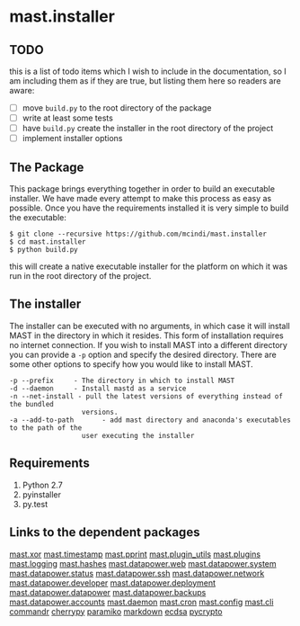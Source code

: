 # mast.installer

## TODO

this is a list of todo items which I wish to include in the documentation,
so I am including them as if they are true, but listing them here so
readers are aware:

- [ ] move `build.py` to the root directory of the package
- [ ] write at least some tests
- [ ] have `build.py` create the installer in the root directory of the project
- [ ] implement installer options

## The Package

This package brings everything together in order to build an executable
installer. We have made every attempt to make this process as easy as
possible. Once you have the requirements installed it is very simple
to build the executable:

```
$ git clone --recursive https://github.com/mcindi/mast.installer
$ cd mast.installer
$ python build.py
```

this will create a native executable installer for the platform on which it
was run in the root directory of the project.

## The installer

The installer can be executed with no arguments, in which case it will install
MAST in the directory in which it resides. This form of installation requires
no internet connection. If you wish to install MAST into a different directory
you can provide a `-p` option and specify the desired directory. There are
some other options to specify how you would like to install MAST.

```
-p --prefix     - The directory in which to install MAST
-d --daemon     - Install mastd as a service
-n --net-install - pull the latest versions of everything instead of the bundled
                  versions.
-a --add-to-path       - add mast directory and anaconda's executables to the path of the
                  user executing the installer
```

## Requirements

1. Python 2.7
2. pyinstaller
3. py.test

## Links to the dependent packages

[mast.xor](https://github.com/mcindi/mast.xor)
[mast.timestamp](https://github.com/mcindi/mast.timestamp)
[mast.pprint](https://github.com/mcindi/mast.pprint)
[mast.plugin_utils](https://github.com/mcindi/mast.plugin_utils)
[mast.plugins](https://github.com/mcindi/mast.plugins)
[mast.logging](https://github.com/mcindi/mast.logging)
[mast.hashes](https://github.com/mcindi/mast.hashes)
[mast.datapower.web](https://github.com/mcindi/mast.datapower.web)
[mast.datapower.system](https://github.com/mcindi/mast.datapower.system)
[mast.datapower.status](https://github.com/mcindi/mast.datapower.status)
[mast.datapower.ssh](https://github.com/mcindi/mast.datapower.ssh)
[mast.datapower.network](https://github.com/mcindi/mast.datapower.network)
[mast.datapower.developer](https://github.com/mcindi/mast.datapower.developer)
[mast.datapower.deployment](https://github.com/mcindi/mast.datapower.deployment)
[mast.datapower.datapower](https://github.com/mcindi/mast.datapower.datapower)
[mast.datapower.backups](https://github.com/mcindi/mast.datapower.backups)
[mast.datapower.accounts](https://github.com/mcindi/mast.datapower.accounts)
[mast.daemon](https://github.com/mcindi/mast.daemon)
[mast.cron](https://github.com/mcindi/mast.cron)
[mast.config](https://github.com/mcindi/mast.config)
[mast.cli](https://github.com/mcindi/mast.cli)
[commandr](https://github.com/tellapart/commandr)
[cherrypy](https://github.com/cherrypy/cherrypy)
[paramiko](https://github.com/paramiko/paramiko)
[markdown](https://github.com/waylan/Python-Markdown)
[ecdsa](https://github.com/warner/python-ecdsa)
[pycrypto](https://github.com/dlitz/pycrypto)
